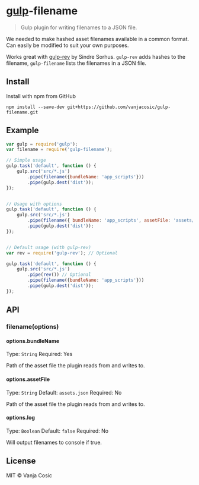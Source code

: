 # [gulp](https://github.com/wearefractal/gulp)-filename

> Gulp plugin for writing filenames to a JSON file.

We needed to make hashed asset filenames available in a common format.
Can easily be modified to suit your own purposes.

Works great with [gulp-rev](https://github.com/sindresorhus/gulp-rev) by Sindre Sorhus.
`gulp-rev` adds hashes to the filename, `gulp-filename` lists the filenames in a JSON file.

## Install

Install with npm from GitHub

```
npm install --save-dev git+https://github.com/vanjacosic/gulp-filename.git
```


## Example

```js
var gulp = require('gulp');
var filename = require('gulp-filename');

// Simple usage
gulp.task('default', function () {
	gulp.src('src/*.js')
		.pipe(filename({bundleName: 'app_scripts'}))
		.pipe(gulp.dest('dist'));
});


// Usage with options
gulp.task('default', function () {
	gulp.src('src/*.js')
		.pipe(filename({ bundleName: 'app_scripts', assetFile: 'assets/asset_manifest.json', log: true}))
		.pipe(gulp.dest('dist'));
});


// Default usage (with gulp-rev)
var rev = require('gulp-rev'); // Optional

gulp.task('default', function () {
	gulp.src('src/*.js')
		.pipe(rev()) // Optional
		.pipe(filename({bundleName: 'app_scripts'}))
		.pipe(gulp.dest('dist'));
});
```

## API

### filename(options)

#### options.bundleName
Type: `String`
Required: Yes

Path of the asset file the plugin reads from and writes to.

#### options.assetFile
Type: `String`
Default: `assets.json`
Required: No

Path of the asset file the plugin reads from and writes to.

#### options.log
Type: `Boolean`
Default: `false`
Required: No

Will output filenames to console if true.

## License
MIT © Vanja Cosic